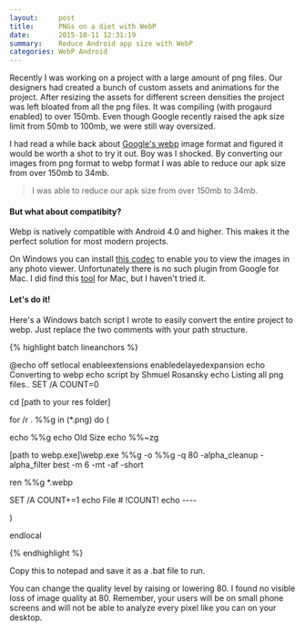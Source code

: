 ```yaml
---
layout:     post
title:      PNGs on a diet with WebP
date:       2015-10-11 12:31:19
summary:    Reduce Android app size with WebP
categories: WebP Android
---
```


Recently I was working on a project with a large amount of png files. Our designers had created a bunch of custom assets and animations for the project. After resizing the assets for different screen densities the project was left bloated from all the png files. It was compiling (with progaurd enabled) to over 150mb. Even though Google recently raised the apk size limit from 50mb to 100mb, we were still way oversized.

I had read a while back about [Google's webp](https://developers.google.com/speed/webp/?hl=en) image format and figured it would be worth a shot to try it out. Boy was I shocked. By converting our images from png format to webp format I was able to reduce our apk size from over 150mb to 34mb.

<blockquote>
	  <p>
	  I was able to reduce our apk size from over 150mb to 34mb.
	  </p>
</blockquote>



#### But what about compatibity? 
Webp is natively compatible with Android 4.0 and higher. This makes it the perfect solution for most modern projects.

On Windows you can install [this codec](https://developers.google.com/speed/webp/docs/webp_codec) to enable you to view the images in any photo viewer. Unfortunately there is no such plugin from Google for Mac. I did find this [tool](https://github.com/emin/WebPQuickLook) for Mac, but I haven't tried it.


#### Let's do it!

Here's a Windows batch script I wrote to easily convert the entire project to webp. Just replace the two comments with your path structure.


{% highlight batch lineanchors %}

@echo off
setlocal enableextensions enabledelayedexpansion
echo Converting to webp
echo script by Shmuel Rosansky
echo Listing all png files..
SET /A COUNT=0

cd [path to your res folder]

for /r . %%g in (*.png) do (

echo %%g
echo Old Size
echo   %%~zg

[path to webp.exe]\webp.exe %%g -o %%g -q 80 -alpha_cleanup -alpha_filter best -m 6 -mt -af -short

ren %%g *.webp

SET /A COUNT+=1
echo File # !COUNT!
echo ----

 )

 
 endlocal

{% endhighlight %}

Copy this to notepad and save it as a .bat file to run.

You can change the quality level by raising or lowering 80. I found no visible loss of image quality at 80. Remember, your users will be on small phone screens and will not be able to analyze every pixel like you can on your desktop.


